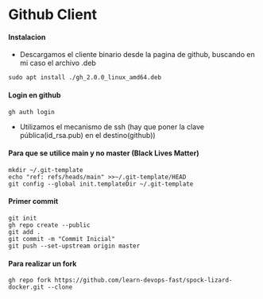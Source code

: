 # Github Client

#### Instalacion

* Descargamos el cliente binario desde la pagina de github, buscando en mi caso el archivo .deb
```
sudo apt install ./gh_2.0.0_linux_amd64.deb
```

#### Login en github
```
gh auth login
```
* Utilizamos el mecanismo de ssh (hay que poner la clave pública(id_rsa.pub) en el destino(github))

#### Para que se utilice main y no master (Black Lives Matter)
```
mkdir ~/.git-template
echo "ref: refs/heads/main" >>~/.git-template/HEAD
git config --global init.templateDir ~/.git-template
```

#### Primer commit
```
git init
gh repo create --public
git add .
git commit -m "Commit Inicial"
git push --set-upstream origin master
```

#### Para realizar un fork
```
gh repo fork https://github.com/learn-devops-fast/spock-lizard-docker.git --clone
```
